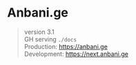 # Anbani.ge
> version 3.1  
> GH serving `./docs`  
> Production: https://anbani.ge  
> Development: https://next.anbani.ge  